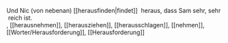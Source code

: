 Und Nic (von nebenan) [[herausfinden|findet]]  heraus, dass Sam sehr, sehr reich ist.  
, [[herausnehmen]], [[herausziehen]], [[herausschlagen]], [[nehmen]], [[Worter/Herausforderung]], [[Herausforderung]]
